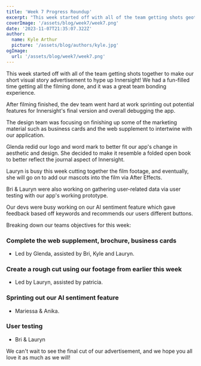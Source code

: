 ```yaml
---
title: 'Week 7 Progress Roundup'
excerpt: "This week started off with all of the team getting shots geother to make our short visual story advertisement to hype up Innersight!"
coverImage: '/assets/blog/week7/week7.png'
date: '2023-11-07T21:35:07.322Z'
author:
  name: Kyle Arthur
  picture: '/assets/blog/authors/kyle.jpg'
ogImage:
  url: '/assets/blog/week7/week7.png'
---
```


This week started off with all of the team getting shots together to make our short visual story advertisement to hype up Innersight! We had a fun-filled time getting all the filming done, and it was a great team bonding experience.

After filming finished, the dev team went hard at work sprinting out potential features for Innersight's final version and overall debugging the app.

The design team was focusing on finishing up some of the marketing material such as business cards and the web supplement to intertwine with our application.

Glenda redid our logo and word mark to better fit our app's change in aesthetic and design. She decided to make it resemble a folded open book to better reflect the journal aspect of Innersight.

Lauryn is busy this week cutting together the film footage, and eventually, she will go on to add our mascots into the film via After Effects.

Bri & Lauryn were also working on gathering user-related data via user testing with our app's working prototype.

Our devs were busy working on our AI sentiment feature which gave feedback based off keywords and recommends our users different buttons.

Breaking down our teams objectives for this week:

### Complete the web supplement, brochure, business cards 
- Led by Glenda, assisted by Bri, Kyle and Lauryn.

### Create a rough cut using our footage from earlier this week
- Led by Lauryn, assisted by patricia.

### Sprinting out our AI sentiment feature 
- Mariessa & Anika. 

### User testing
- Bri & Lauryn 

We can't wait to see the final cut of our advertisement, and we hope you all love it as much as we will!